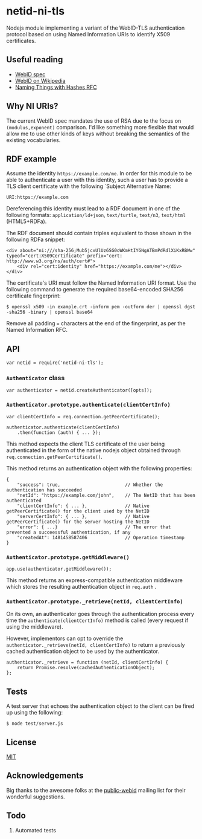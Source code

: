 
netid-ni-tls
============

Nodejs module implementing a variant of the WebID-TLS authentication 
protocol based on using Named Information URIs to identify X509 
certificates.  

Useful reading
--------------

- [WebID spec](https://www.w3.org/2005/Incubator/webid/spec/)
- [WebID on Wikipedia](https://en.wikipedia.org/wiki/WebID)
- [Naming Things with Hashes RFC](https://tools.ietf.org/html/rfc6920)

Why NI URIs?
------------

The current WebID spec mandates the use of RSA due to the focus on 
`(modulus,exponent)` comparison. I'd like something more flexible that
would allow me to use other kinds of keys without breaking the semantics
of the existing vocabularies.

RDF example
-----------

Assume the identity `https://example.com/me`. In order for this module
to be able to authenticate a user with this identity, such a user has
to provide a TLS client certificate with the following `Subject 
Alternative Name:

    URI:https://example.com

Dereferencing this identity must lead to a RDF document in one of the 
following formats: `application/ld+json`, `text/turtle`, `text/n3`, 
`text/html` (HTML5+RDFa).  

The RDF document should contain triples equivalent to those shown in the following 
RDFa snippet:

    <div about="ni:///sha-256;Mub5jcxUlUz6SG0oWKmHtIYGNgATBmPdRdlXiKxRBWw" typeof="cert:X509Certificate" prefix="cert: http://www.w3.org/ns/auth/cert#">
        <div rel="cert:identity" href="https://example.com/me"></div>
    </div>

The certificate's URI must follow the Named Information URI format. Use 
the following command to generate the required base64-encoded SHA256
certificate fingerprint:

    $ openssl x509 -in example.crt -inform pem -outform der | openssl dgst -sha256 -binary | openssl base64

Remove all padding `=` characters at the end of the fingerprint, as per 
the Named Information RFC.

API
---

    var netid = require('netid-ni-tls');

### `Authenticator` class

    var authenticator = netid.createAuthenticator([opts]);
    
### `Authenticator.prototype.authenticate(clientCertInfo)`

    var clientCertInfo = req.connection.getPeerCertificate();

    authenticator.authenticate(clientCertInfo)
        .then(function (auth) { ... });
        
This method expects the client TLS certificate of the user being authenticated 
in the form of the native nodejs object obtained through `req.connection.getPeerCertificate()`.

This method returns an authentication object with the following properties:

    {
        "success": true,                        // Whether the authentication has succeeded
        "netId": "https://example.com/john",    // The NetID that has been authenticated
        "clientCertInfo": { ... },              // Native getPeerCertificate() for the client used by the NetID
        "serverCertInfo": { ... },              // Native getPeerCertificate() for the server hosting the NetID
        "error": { ...}                         // The error that prevented a succeessful authentication, if any
        "createdAt": 1481458587406              // Operation timestamp
    }
    
### `Authenticator.prototype.getMiddleware()`

    app.use(authenticator.getMiddleware());

This method returns an express-compatible authentication middleware which stores the
resulting authentication object in `req.auth` .
 
### `Authenticator.prototype._retrieve(netId, clientCertInfo)`

On its own, an authenticator goes through the authentication process every time the 
`authenticate(clientCertInfo)` method is called (every request if using the middleware).

However, implementors can opt to override the `authenticator._retrieve(netId, clientCertInfo)`
to return a previously cached authentication object to be used by the authenticator.

    authenticator._retrieve = function (netId, clientCertInfo) {
        return Promise.resolve(cachedAuthenticationObject);
    };
    
Tests
-----

A test server that echoes the authentication object to the client can be fired up
 using the following:

    $ node test/server.js

License
-------

[MIT](./LICENSE)

Acknowledgements
----------------

Big thanks to the awesome folks at the 
[public-webid](https://lists.w3.org/Archives/Public/public-webid/)
mailing list for their wonderful suggestions.

Todo
----

1. Automated tests
